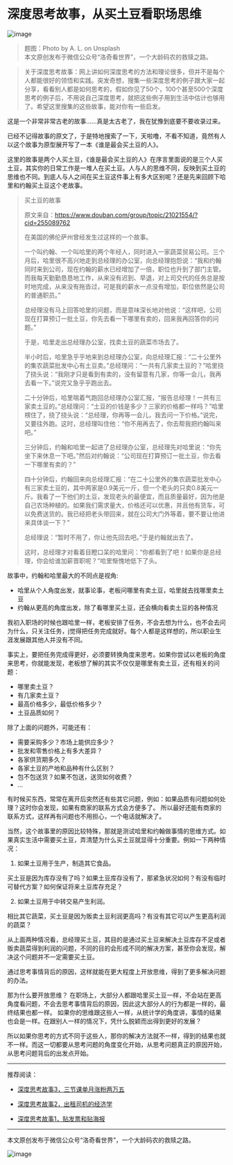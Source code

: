 # 深度思考故事，从买土豆看职场思维

![image](https://github.com/guyongqiangx/blog/blob/dev/images/a-l-117993-unsplash.jpg?raw=true)
> 题图：Photo by A. L. on Unsplash</br>
> 本文原创发布于微信公众号“洛奇看世界”，一个大龄码农的救赎之路。</br>

> 关于深度思考故事：网上讲如何深度思考的方法和理论很多，但并不是每个人都能很好的领悟和实践。突发奇想，搜集一些深度思考的例子跟大家一起分享，看看别人都是如何思考的，假如你见了50个，100个甚至500个深度思考的例子后，不用说自己深度思考，就把这些例子用到生活中估计也够用了。希望这里搜集的这些故事，能对你有一些启发。

这是一个非常非常古老的故事……真是太古老了，我在犹豫到底要不要收录过来。

已经不记得故事的原文了，于是特地搜索了一下，天啦噜，不看不知道，竟然有人以这个故事为原型展开写了一本《谁是最会买土豆的人》。

这里的故事是两个人买土豆，《谁是最会买土豆的人》在序言里面说的是三个人买土豆，其实你的日常工作是一堆人在买土豆。人与人的思维不同，反映到买土豆的思维也不同。到底人与人之间在买土豆这件事上有多大区别呢？还是先来回顾下哈里和约翰买土豆这个老故事。

> 买土豆的故事
> 
> 原文来自：https://www.douban.com/group/topic/21021554/?cid=255089762
>
> 在美国的佛伦萨州曾经发生过这样的一个故事。 
> 
> 一个叫约翰、一个叫哈里的两个年经人，同时进入一家蔬菜贸易公司。三个月后，哈里很不高兴地走到总经理的办公室，向总经理抱怨说：“我和约翰同时来到公司，现在约翰的薪水已经增加了一倍，职位也升到了部门主管。而我每天勤勤恳恳地工作，从来没有迟到、早退，对上司交代的任务总是按时地完成，从来没有拖沓过，可是我的薪水一点没有增加，职位依然是公司的普通职员。” 
> 
> 总经理没有马上回答哈里的问题，而是意味深长地对他说：“这样吧，公司现在打算预订一批土豆，你先去看一下哪里有卖的，回来我再回答你的问题。” 
> 
> 于是，哈里走出总经理办公室，找卖土豆的蔬菜市场去了。 
>
> 半小时后，哈里急乎乎地来到总经理办公室，向总经理汇报：“二十公里外的集农蔬菜批发中心有土豆卖。”总经理问：“一共有几家卖土豆的？”哈里挠了挠头说：“我刚才只是看到有卖的，没有留意有几家，你等一会儿，我再去看一下。”说完又急乎乎跑出去。 
>
> 二十分钟后，哈里喘着气跑回总经理办公室汇报，“报告总经理！一共有三家卖土豆的。”总经理问：“土豆的价钱是多少？三家的价格都一样吗？”哈里楞住了，挠了挠头说：“总经理，你再等一会儿，我去问一下价格。”说完，又要往外跑。这时，总经理叫住他：“你不用再去了，你去帮我把约翰叫来吧。” 
>
> 三分钟后，约翰和哈里一起进了总经理办公室，总经理先对哈里说：“你先坐下来休息一下吧。”然后对约翰说：“公司现在打算预订一批土豆，你去看一下哪里有卖的？” 
> 
> 四十分钟后，约翰回来向总经理汇报：“在二十公里外的集农蔬菜批发中心有三家卖土豆的，其中两家是0.9美元一斤，但一个老头的只卖0.8美元一斤。我看了一下他们的土豆，发现老头的最便宜，而且质量最好，因为他是自己农场种植的。如果我们需求量大，价格还可以优惠，并且他有货车，可以免费送货的。我已经把老头带回来，就在公司大门外等着，要不要让他进来具体谈一下？” 
> 
> 总经理说：“暂时不用了，你让他先回去吧。”于是约翰就出去了。 
> 
> 这时，总经理才对看着目瞪口呆的哈里问：“你都看到了吧！如果你是总经理，你会给谁加薪晋职呢？”哈里惭愧地低下了头。 

故事中，约翰和哈里最大的不同点是视角:
- 哈里从个人角度出发，就事论事，老板问哪里有卖土豆，哈里就去找哪里卖土豆
- 约翰从更高的角度出发，除了看哪里买土豆，还会横向看卖土豆的各种情况

我初入职场的时候也跟哈里一样，老板安排了任务，不会去想为什么，也不会去问为什么，只关注任务，j觉得把任务完成就好。每个人都是这样想的，所以职业生涯发展跟其他人并没有不同。

事实上，要把任务完成得更好，必须要转换角度来思考。如果你尝试以老板的角度来思考，你就能发现，老板想了解的其实不仅仅是哪里有卖土豆，还有相关的问题：
- 哪里卖土豆？
- 有几家卖土豆？
- 最高价格多少，最低价格多少？
- 土豆品质如何？

除了上面的问题外，可能还有：
- 需要采购多少？市场上能供应多少？
- 批发和零售价格上有多大差异？
- 各家供货期多久？
- 各家土豆的产地和品种有什么区别？
- 包不包送货？如果不包送，送货如何收费？
- ...

有时候买东西，常常在离开后突然还有些其它问题，例如：如果品质有问题如何处理？这时你会发现，如果有商家的联系方式会方便多了。
所以最好还能有商家的联系方式，这样再有问题也不用担心，一个电话就解决了。

当然，这个故事里的原因比较特殊，那就是测试哈里和约翰做事情的思维方式。如果真实生活中需要买土豆，弄清楚为什么买土豆就显得十分重要。例如一下两种情况：

1. 如果土豆用于生产，制造其它食品。

买土豆是因为库存没有了吗？如果土豆库存没有了，那紧急状况如何？有没有临时可替代方案？如何保证将来土豆库存充足？

2. 如果土豆用于中转交易产生利润。

相比其它蔬菜，买土豆是因为贩卖土豆利润更高吗？有没有其它可以产生更高利润的蔬菜？

从上面两种情况看，总经理买土豆，其目的是通过买土豆来解决土豆库存不足或者贩卖蔬菜得到利润的问题，不同的目的会形成不同的解决方案，甚至你会发现，解决这个问题并不一定需要买土豆。

通过思考事情背后的原因，这样就能在更大程度上开放思维，得到了更多解决问题的办法。

那为什么要开放思维？
在职场上，大部分人都跟哈里买土豆一样，不会站在更高角度看问题，不会去思考事情背后的原因，因此这大部分人的行为都是一样的，最终结果也都一样。
如果你的思维跟这些人一样，从统计学的角度讲，事情的结果也会是一样。在跟别人一样的情况下，凭什么脱颖而出得到更好的发展？

所以如果你思考的方式不同于这些人，那你的解决方法就不一样，得到的结果也就不一样。而这一切都要从思考问题的角度变化开始，从思考问题真正的原因开始，从思考问题背后的出发点开始。

---

推荐阅读：

- [深度思考故事3，三节课单月涨粉两万五](https://mp.weixin.qq.com/s/2T0i0USzhLVA1iFZNScyXw)

- [深度思考故事2，出租司机的经济学](https://mp.weixin.qq.com/s/TIb7iAGA8xWSrN8NlIXYGQ)

- [深度思考故事1，贴发票和贴海报](https://mp.weixin.qq.com/s/VxB7ZpK-qlmlOLyNsZUxBw)

---

本文原创发布于微信公众号“洛奇看世界”，一个大龄码农的救赎之路。

![image](https://github.com/guyongqiangx/blog/blob/dev/shell/images/qrcode-public-account.jpg?raw=true?raw=true)